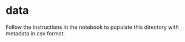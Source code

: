 # data

Follow the instructions in the notebook to populate this directory with metadata in csv format.
